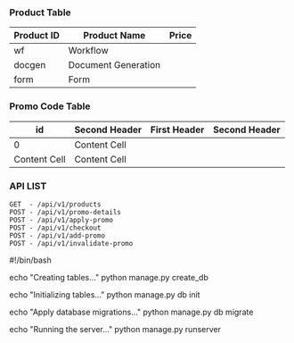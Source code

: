 ### Product Table

| Product ID    | Product Name         | Price         |
| ------------- | -------------------- | ------------- |
| wf            | Workflow             |               |
| docgen        | Document Generation  |               |
| form          | Form                 |               |

### Promo Code Table

| id  | Second Header | First Header  | Second Header |
| ------------- | ------------- | ------------- | ------------- |
| 0   | Content Cell  |
| Content Cell  | Content Cell  |

### API LIST

    GET  - /api/v1/products
    POST - /api/v1/promo-details
    POST - /api/v1/apply-promo
    POST - /api/v1/checkout
    POST - /api/v1/add-promo
    POST - /api/v1/invalidate-promo
    
    
 #!/bin/bash

echo "Creating tables..."
python manage.py create_db

echo "Initializing tables..."
python manage.py db init

echo "Apply database migrations..."
python manage.py db migrate

echo "Running the server..."
python manage.py runserver